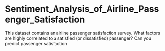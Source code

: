 # Sentiment_Analysis_of_Airline_Passenger_Satisfaction

This dataset contains an airline passenger satisfaction survey. What factors are highly correlated to a satisfied (or dissatisfied) passenger? Can you predict passenger satisfaction
